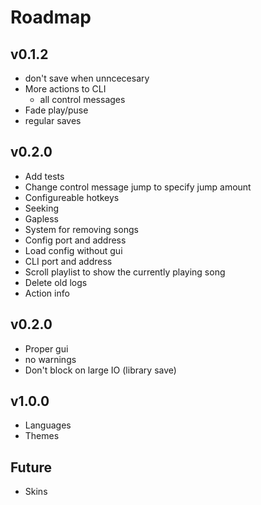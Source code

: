# Roadmap

## v0.1.2
- don't save when unncecesary
- More actions to CLI
    - all control messages
- Fade play/puse
- regular saves

## v0.2.0
- Add tests
- Change control message jump to specify jump amount
- Configureable hotkeys
- Seeking
- Gapless
- System for removing songs
- Config port and address
- Load config without gui
- CLI port and address
- Scroll playlist to show the currently playing song
- Delete old logs
- Action info

## v0.2.0
- Proper gui
- no warnings
- Don't block on large IO (library save)

## v1.0.0
- Languages
- Themes

## Future
- Skins

